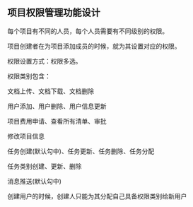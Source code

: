 ## 项目权限管理功能设计

每个项目有不同的人员，每个人员需要有不同级别的权限。

项目创建者在为项目添加成员的时候，就为其设置对应的权限。

权限设置方式：权限多选。

权限类别包含：

文档上传、文档下载、文档删除

用户添加、用户删除、用户信息更新

项目费用申请、查看所有清单、审批

修改项目信息

任务创建(默认勾中)、任务更新、任务删除、任务分配

任务类别创建、更新、删除

消息推送(默认勾中)



创建用户的时候，创建人只能为其分配自己具备权限类别给新用户